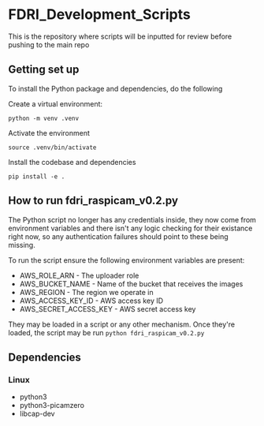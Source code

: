 # FDRI_Development_Scripts
This is the repository where scripts will be inputted for review before pushing to the main repo 

## Getting set up

To install the Python package and dependencies, do the following

Create a virtual environment:

`python -m venv .venv`

Activate the environment

`source .venv/bin/activate`

Install the codebase and dependencies

`pip install -e .`

## How to run fdri_raspicam_v0.2.py

The Python script no longer has any credentials inside, they now come from environment variables and there isn't any logic checking for their existance right now, so any authentication failures should point to these being missing.

To run the script ensure the following environment variables are present:

- AWS_ROLE_ARN - The uploader role
- AWS_BUCKET_NAME - Name of the bucket that receives the images
- AWS_REGION - The region we operate in
- AWS_ACCESS_KEY_ID - AWS access key ID
- AWS_SECRET_ACCESS_KEY - AWS secret access key

They may be loaded in a script or any other mechanism. Once they're loaded, the script may be run `python fdri_raspicam_v0.2.py`

## Dependencies
### Linux
- python3
- python3-picamzero
- libcap-dev
